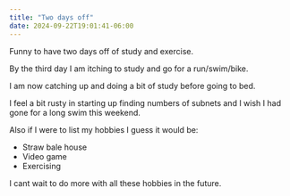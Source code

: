 ```yaml
---
title: "Two days off"
date: 2024-09-22T19:01:41-06:00
---
```


Funny to have two days off of study and exercise.

By the third day I am itching to study and go for a run/swim/bike.

I am now catching up and doing a bit of study before going to bed. 

I feel a bit rusty in starting up finding numbers of subnets and I wish I had gone for a long swim this weekend.  

Also if I were to list my hobbies I guess it would be:

- Straw bale house
- Video game
- Exercising

I cant wait to do more with all these hobbies in the future. 
